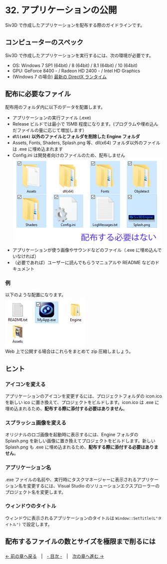 ﻿# 32. アプリケーションの公開

Siv3D で作成したアプリケーションを配布する際のガイドラインです。

## コンピューターのスペック
Siv3D で作成したアプリケーションを実行するには、次の環境が必要です。
- OS: Windows 7 SP1 (64bit) / 8 (64bit) / 8.1 (64bit) / 10 (64bit)
- GPU: GeForce 8400 - / Radeon HD 2400 - / Intel HD Graphics
- (Windows 7 の場合) [最新の DirectX ランタイム](https://www.microsoft.com/ja-jp/download/details.aspx?id=35&)

## 配布に必要なファイル
配布用のフォルダ内に以下のデータを配置します。
- アプリケーションの実行ファイル (.exe)
 - Release ビルドでは最小で 15MB 程度になります。(プログラムや埋め込んだファイルの量に応じて増加します）
- **`dll(x64)` 以外のファイルとフォルダを削除した Engine フォルダ**
 - Assets, Fonts, Shaders, Splash.png 等、dll(x64) フォルダ以外のファイルは .exe に埋め込まれます
  - Config.ini は開発者向けのファイルのため、配布しません<br><img src="resource/Release/files.png"><br>
- アプリケーションが使う画像やサウンドなどのファイル（.exe に埋め込んでいなければ）
- （必要であれば）ユーザーに読んでもらうマニュアルや README などのドキュメント

### 例
以下のような配置になります。  
<img src="resource/Release/exe.png"><br>
Web 上で公開する場合はこれらをまとめて zip 圧縮しましょう。

## ヒント

### アイコンを変える
アプリケーションのアイコンを変更するには、プロジェクトフォルダの icon.ico を新しい ico に置き換えて、プロジェクトをビルドします。icon.ico は .exe に埋め込まれるため、**配布する際に添付する必要はありません**。

### スプラッシュ画像を変える
オリジナルのロゴ画像を起動時に表示するには、Engine フォルダの Splash.png を新しい画像に置き換えてプロジェクトをビルドします。新しい Splash.png も .exe に埋め込まれるため、**配布する際に添付する必要はありません**。

### アプリケーション名
.exe ファイルの名前や、実行時にタスクマネージャーに表示されるアプリケーション名を変更するには、Visual Studio のソリューションエクスプローラーのプロジェクト名を変更します。

### ウィンドウのタイトル
ウィンドウに表示されるアプリケーションのタイトルは `Window::SetTitle(L"タイトル")` で設定します。

## 配布するファイルの数とサイズを極限まで削るには
### 

### 

### 

[← 前の章へ戻る](Screen-capture.md)　|　[- 目次 -](Index.md)　|　[次の章へ進む →](Learn.md)